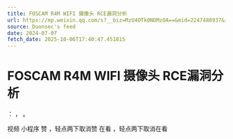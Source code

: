 ```yaml
---
title: FOSCAM R4M WIFI 摄像头 RCE漏洞分析
url: https://mp.weixin.qq.com/s?__biz=MzU4OTk0NDMzOA==&mid=2247488937&idx=1&sn=0e5ef9e13eba4f8357a88f5b372096b2
source: Doonsec's feed
date: 2024-07-07
fetch_date: 2025-10-06T17:40:47.451815
---
```


# FOSCAM R4M WIFI 摄像头 RCE漏洞分析

：
，
。

视频
小程序
赞
，轻点两下取消赞
在看
，轻点两下取消在看